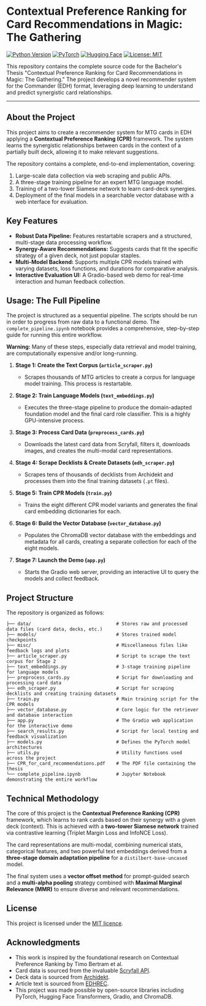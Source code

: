 # Contextual Preference Ranking for Card Recommendations in Magic: The Gathering

[![Python Version](https://img.shields.io/badge/Python-3.10+-blue.svg)](https://www.python.org/)
[![PyTorch](https://img.shields.io/badge/PyTorch-2.0+-ee4c2c.svg)](https://pytorch.org/)
[![Hugging Face](https://img.shields.io/badge/Hugging%20Face-Transformers-yellow)](https://huggingface.co/)
[![License: MIT](https://img.shields.io/badge/License-MIT-yellow.svg)](https://opensource.org/licenses/MIT)

This repository contains the complete source code for the Bachelor's Thesis "Contextual Preference Ranking for Card Recommendations in Magic: The Gathering." The project develops a novel recommender system for the Commander (EDH) format, leveraging deep learning to understand and predict synergistic card relationships.

---

## About the Project

This project aims to create a recommender system for MTG cards in EDH applying a **Contextual Preference Ranking (CPR)** framework. The system learns the synergistic relationships between cards in the context of a partially built deck, allowing it to make relevant suggestions.

The repository contains a complete, end-to-end implementation, covering:
1.  Large-scale data collection via web scraping and public APIs.
2.  A three-stage training pipeline for an expert MTG language model.
3.  Training of a two-tower Siamese network to learn card-deck synergies.
4.  Deployment of the final models in a searchable vector database with a web interface for evaluation.

## Key Features

- **Robust Data Pipeline:** Features restartable scrapers and a structured, multi-stage data processing workflow.
- **Synergy-Aware Recommendations:** Suggests cards that fit the specific strategy of a given deck, not just popular staples.
- **Multi-Model Backend:** Supports multiple CPR models trained with varying datasets, loss functions, and durations for comparative analysis.
- **Interactive Evaluation UI:** A Gradio-based web demo for real-time interaction and human feedback collection.


## Usage: The Full Pipeline

The project is structured as a sequential pipeline. The scripts should be run in order to progress from raw data to a functional demo. The `complete_pipeline.ipynb` notebook provides a comprehensive, step-by-step guide for running this entire workflow.

**Warning:** Many of these steps, especially data retrieval and model training, are computationally expensive and/or long-running.

1.  **Stage 1: Create the Text Corpus (`article_scraper.py`)**
    - Scrapes thousands of MTG articles to create a corpus for language model training. This process is restartable.

2.  **Stage 2: Train Language Models (`text_embeddings.py`)**
    - Executes the three-stage pipeline to produce the domain-adapted foundation model and the final card role classifier. This is a highly GPU-intensive process.

3.  **Stage 3: Process Card Data (`preprocess_cards.py`)**
    - Downloads the latest card data from Scryfall, filters it, downloads images, and creates the multi-modal card representations.

4.  **Stage 4: Scrape Decklists & Create Datasets (`edh_scraper.py`)**
    - Scrapes tens of thousands of decklists from Archidekt and processes them into the final training datasets (`.pt` files).

5.  **Stage 5: Train CPR Models (`train.py`)**
    - Trains the eight different CPR model variants and generates the final card embedding dictionaries for each.

6.  **Stage 6: Build the Vector Database (`vector_database.py`)**
    - Populates the ChromaDB vector database with the embeddings and metadata for all cards, creating a separate collection for each of the eight models.

7.  **Stage 7: Launch the Demo (`app.py`)**
    - Starts the Gradio web server, providing an interactive UI to query the models and collect feedback.

## Project Structure

The repository is organized as follows:
```
├── data/                               # Stores raw and processed data files (card data, decks, etc.)
├── models/                             # Stores trained model checkpoints
├── misc/                               # Miscellaneous files like feedback logs and plots
├── article_scraper.py                  # Script to scrape the text corpus for Stage 2
├── text_embeddings.py                  # 3-stage training pipeline for language models
├── preprocess_cards.py                 # Script for downloading and processing card data
├── edh_scraper.py                      # Script for scraping decklists and creating training datasets
├── train.py                            # Main training script for the CPR models
├── vector_database.py                  # Core logic for the retriever and database interaction
├── app.py                              # The Gradio web application for the interactive demo
├── search_results.py                   # Script for local testing and feedback visualization
├── models.py                           # Defines the PyTorch model architectures
├── utils.py                            # Utility functions used across the project
├── CPR_for_card_recommendations.pdf    # The PDF file containing the thesis
└── complete_pipeline.ipynb             # Jupyter Notebook demonstrating the entire workflow

```

## Technical Methodology

The core of this project is the **Contextual Preference Ranking (CPR)** framework, which learns to rank cards based on their synergy with a given deck (context). This is achieved with a **two-tower Siamese network** trained via contrastive learning (Triplet Margin Loss and InfoNCE Loss).

The card representations are multi-modal, combining numerical stats, categorical features, and two powerful text embeddings derived from a **three-stage domain adaptation pipeline** for a `distilbert-base-uncased` model.

The final system uses a **vector offset method** for prompt-guided search and a **multi-alpha pooling** strategy combined with **Maximal Marginal Relevance (MMR)** to ensure diverse and relevant recommendations.

## License

This project is licensed under the [MIT licence](https://mit-license.org/).

## Acknowledgments

- This work is inspired by the foundational research on Contextual Preference Ranking by Timo Bertram et al.
- Card data is sourced from the invaluable [Scryfall API](https://scryfall.com/docs/api).
- Deck data is sourced from [Archidekt](https://archidekt.com/).
- Article text is sourced from [EDHREC](https://edhrec.com/).
- This project was made possible by open-source libraries including PyTorch, Hugging Face Transformers, Gradio, and ChromaDB.